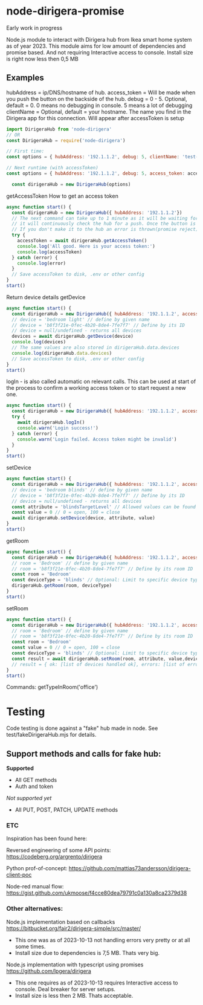 # node-dirigera-promise

Early work in progress

Node.js module to interact with Dirigera hub from Ikea smart home system as of year 2023.
This module aims for low amount of dependencies and promise based. And not requiring Interactive access to console.
Install size is right now less then 0,5 MB

## Examples

hubAddress = ip/DNS/hostname of hub.
access_token = Will be made when you push the button on the backside of the hub.
debug = 0 - 5. Optional, default = 0. 0 means no debugging in console. 5 means a lot of debugging 
clientName = Optional, default = your hostname. The name you find in the Dirigera app for this connection. Will appear after accessToken is setup
```js
import DirigeraHub from 'node-dirigera'
// OR
const DirigeraHub = require('node-dirigera')

// First time:
const options = { hubAddress: '192.1.1.2', debug: 5, clientName: 'test-node-dirigera' }

// Next runtime (with accessToken)
const options = { hubAddress: '192.1.1.2', debug: 5, access_token: accessToken, clientName: 'test-node-dirigera' }

  const dirigeraHub = new DirigeraHub(options)

```
getAccessToken
How to get an access token
```js
async function start() {
  const dirigeraHub = new DirigeraHub({ hubAddress: '192.1.1.2'})
  // The next command can take up to 1 minute as it will be waiting for you to push the button.
  // it will continuously check the hub for a push. Once the button is pressed you will get the access token.
  // If you don't make it to the hub an error is thrown(promise reject).
  try {
    accessToken = await dirigeraHub.getAccessToken()
    console.log('All good. Here is your access token:')
    console.log(accessToken)
  } catch (error) {
    console.log(error)
  }
  // Save accessToken to disk, .env or other config
}
start()
```


Return device details
getDevice
```js
async function start() {
  const dirigeraHub = new DirigeraHub({ hubAddress: '192.1.1.2', access_token: 'lallaal'})
  // device = 'bedroom light' // define by given name
  // device = 'b8f3f21e-0fec-4b20-8de4-7fe7f7' // Define by its ID
  // device = null/undefined - returns all devices
  devices = await dirigeraHub.getDevice(device)
  console.log(devices)
  // The same values are also stored in dirigeraHub.data.devices
  console.log(dirigeraHub.data.devices)
  // Save accessToken to disk, .env or other config
}
start()
```

logIn - is also called automatic on relevant calls. This can be used at start of the process to confirm a working access token or to start request a new one.
```js
async function start() {
  const dirigeraHub = new DirigeraHub({ hubAddress: '192.1.1.2', access_token: 'lallaal'})
  try {
    await dirigeraHub.logIn()
    console.warn('Login success!')
  } catch (error) {
    console.warn('Login failed. Access token might be invalid')
  }
}
start()
```

setDevice
```js
async function start() {
  const dirigeraHub = new DirigeraHub({ hubAddress: '192.1.1.2', access_token: 'lallaal'})
  // device = 'bedroom blinds' // define by given name
  // device = 'b8f3f21e-0fec-4b20-8de4-7fe7f7' // Define by its ID
  // device = null/undefined - returns all devices
  const attribute = 'blindsTargetLevel' // Allowed values can be found via getDevice() under capabilities.canReceive
  const value = 0 // 0 = open, 100 = close
  await dirigeraHub.setDevice(device, attribute, value)
}
start()
```

getRoom
```js
async function start() {
  const dirigeraHub = new DirigeraHub({ hubAddress: '192.1.1.2', access_token: 'lallaal'})
  // room = 'Bedroom' // define by given name
  // room = 'b8f3f21e-0fec-4b20-8de4-7fe7f7' // Define by its room ID
  const room = 'Bedroom'
  const deviceType = 'blinds' // Optional: Limit to specific device type
  dirigeraHub.getRoom(room, deviceType)
}
start()
```

setRoom
```js
async function start() {
  const dirigeraHub = new DirigeraHub({ hubAddress: '192.1.1.2', access_token: 'lallaal'})
  // room = 'Bedroom' // define by given name
  // room = 'b8f3f21e-0fec-4b20-8de4-7fe7f7' // Define by its room ID
  const room = 'Bedroom'
  const value = 0 // 0 = open, 100 = close
  const deviceType = 'blinds' // Optional: Limit to specific device type
  const result = await dirigeraHub.setRoom(room, attribute, value,deviceType)
  // result = { ok: [list of devices handled ok], errors: [list of errors if any] }
}
start()
```

Commands:
getTypeInRoom('office')

# Testing

Code testing is done against a "fake" hub made in node. See test/fakeDirigeraHub.mjs for details.

## Support methods and calls for fake hub:

**Supported**
- All GET methods
- Auth and token

*Not supported yet*
- All PUT, POST, PATCH, UPDATE methods

### ETC

Inspiration has been found here:

Reversed engineering of some API points: https://codeberg.org/argrento/dirigera

Python prof-of-concept: https://github.com/mattias73andersson/dirigera-client-poc

Node-red manual flow: https://gist.github.com/ukmoose/f4cce80dea79791c0a130a8ca2379d38

### Other alternatives:

Node.js implementation based on callbacks https://bitbucket.org/fair2/dirigera-simple/src/master/
 - This one was as of 2023-10-13 not handling errors very pretty or at all some times. 
 - Install size due to dependencies is 7,5 MB. Thats very big.

Node.js implementation with typescript using promises https://github.com/lpgera/dirigera
- This one requires as of 2023-10-13 requires Interactive access to console. Deal breaker for server setups.
- Install size is less then 2 MB. Thats acceptable.